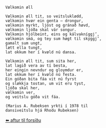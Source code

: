     Vælkomin øll
    
    Vælkomin øll tit, so veitsluklødd,
    vælkomin hvør ein genta – drongur,
    vælkomin myrkt, ljóst og gránað høvd,
    vælkomin ljóða skal vár songur.
    Vælkomin hjólbeint, eins og kálvakníggj’,
    vælkomin smá, og tey sum høgt til skýggj’,
    gamalt sum ungt,
    lætt ella tungt,
    lat okkum her í kvøld nú dansa.

    Vælkomin øll tit, sum sita her,
    lat lagið vera av tí besta,
    her eingin nevndur og gloymdur er,
    lat okkum her í kvøld nú festa.
    Ein góðan bita fáa vit nú fyrst
    og sløkkja tostan, um vit eru tyst,
    ljóða skal her,
    vælkomin ver,
    og veitslu góða vit fáa.

    (Marius A. Rubeksen yrkti í 1978 til
    dansiveitslu hjá Rhodu Rubeksen)
    
[⬅️ aftur til forsíðu](../index.md)

